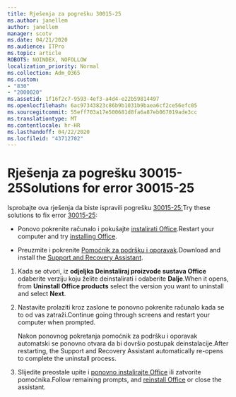 ```yaml
---
title: Rješenja za pogrešku 30015-25
ms.author: janellem
author: janellem
manager: scotv
ms.date: 04/21/2020
ms.audience: ITPro
ms.topic: article
ROBOTS: NOINDEX, NOFOLLOW
localization_priority: Normal
ms.collection: Adm_O365
ms.custom:
- "830"
- "2000020"
ms.assetid: 1f16f2c7-9593-4ef3-a4d4-e22b59814497
ms.openlocfilehash: 6ac97343823c86b9b1031b9baea6cf2ce56efc05
ms.sourcegitcommit: 55eff703a17e500681d8fa6a87eb067019ade3cc
ms.translationtype: MT
ms.contentlocale: hr-HR
ms.lasthandoff: 04/22/2020
ms.locfileid: "43712702"
---
```

# <a name="solutions-for-error-30015-25"></a><span data-ttu-id="fc9bd-102">Rješenja za pogrešku 30015-25</span><span class="sxs-lookup"><span data-stu-id="fc9bd-102">Solutions for error 30015-25</span></span>

<span data-ttu-id="fc9bd-103">Isprobajte ova rješenja da biste ispravili pogrešku [30015-25:](https://support.office.com/article/d5df89a9-0507-4b4c-92f9-22f457e630aa?wt.mc_id=Alchemy_ClientDIA)</span><span class="sxs-lookup"><span data-stu-id="fc9bd-103">Try these solutions to fix error [30015-25](https://support.office.com/article/d5df89a9-0507-4b4c-92f9-22f457e630aa?wt.mc_id=Alchemy_ClientDIA):</span></span>
  
- <span data-ttu-id="fc9bd-104">Ponovo pokrenite računalo i pokušajte [instalirati Office](https://portal.office.com/OLS/MySoftware.aspx).</span><span class="sxs-lookup"><span data-stu-id="fc9bd-104">Restart your computer and try [installing Office](https://portal.office.com/OLS/MySoftware.aspx).</span></span>

- <span data-ttu-id="fc9bd-105">Preuzmite i pokrenite [Pomoćnik za podršku i oporavak](https://aka.ms/SARA-OfficeUninstall-Alchemy).</span><span class="sxs-lookup"><span data-stu-id="fc9bd-105">Download and install the [Support and Recovery Assistant](https://aka.ms/SARA-OfficeUninstall-Alchemy).</span></span>

1. <span data-ttu-id="fc9bd-106">Kada se otvori, iz **odjeljka Deinstaliraj proizvode sustava Office** odaberite verziju koju želite deinstalirati i odaberite **Dalje**.</span><span class="sxs-lookup"><span data-stu-id="fc9bd-106">When it opens, from **Uninstall Office products** select the version you want to uninstall and select **Next**.</span></span>

2. <span data-ttu-id="fc9bd-107">Nastavite prolaziti kroz zaslone te ponovno pokrenite računalo kada se to od vas zatraži.</span><span class="sxs-lookup"><span data-stu-id="fc9bd-107">Continue going through screens and restart your computer when prompted.</span></span>

    <span data-ttu-id="fc9bd-108">Nakon ponovnog pokretanja pomoćnik za podršku i oporavak automatski se ponovno otvara da bi dovršio postupak deinstalacije.</span><span class="sxs-lookup"><span data-stu-id="fc9bd-108">After restarting, the Support and Recovery Assistant automatically re-opens to complete the uninstall process.</span></span>

3. <span data-ttu-id="fc9bd-109">Slijedite preostale upite i [ponovno instalirajte Office](https://portal.office.com/OLS/MySoftware.aspx) ili zatvorite pomoćnika.</span><span class="sxs-lookup"><span data-stu-id="fc9bd-109">Follow remaining prompts, and [reinstall Office](https://portal.office.com/OLS/MySoftware.aspx) or close the assistant.</span></span>

